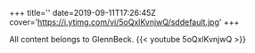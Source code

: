+++
title=''
date=2019-09-11T17:26:45Z
cover='https://i.ytimg.com/vi/5oQxlKvnjwQ/sddefault.jpg'
+++

All content belongs to GlennBeck.
{{< youtube 5oQxlKvnjwQ >}}

